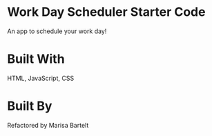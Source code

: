 # Work Day Scheduler Starter Code
An app to schedule your work day!

# Built With
HTML, JavaScript, CSS

# Built By
Refactored by Marisa Bartelt 
